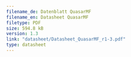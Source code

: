 ```yaml
---
filename_de: Datenblatt QuasarMF
filename_en: Datasheet QuasarMF
filetype: PDF
size: 594.8 kB
version: 1.3
link: "datasheet/Datasheet_QuasarMF_r1-3.pdf"
type: datasheet
---
```

